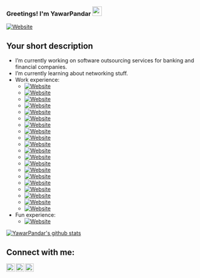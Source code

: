 ### Greetings! I'm YawarPandar <img src="https://media.giphy.com/media/hvRJCLFzcasrR4ia7z/giphy.gif" width="25px">
[![Website](https://img.shields.io/badge/SoftwareDeveloper-InfoSecEnthusiastic-green?style=for-the-badge)](https://github.com/YawarPandar)
## Your short description
- I’m currently working on software outsourcing services for banking and financial companies.
- I’m currently learning about networking stuff.
- Work experience:
  - [![Website](https://img.shields.io/badge/Visual%20%20Studio%20%20.Net-blue?style=flat&logo=visual-studio)](https://github.com/YawarPandar)
  - [![Website](https://img.shields.io/badge/Visual%20%20Studio%20%20Code-blue?style=flat&logo=visual-studio-code)](https://github.com/YawarPandar)
  - [![Website](https://img.shields.io/badge/Red%20%20Hat%20%20CodeReady%20%20Studio-red?style=flat&logo=red-hat)](https://github.com/YawarPandar)
  - [![Website](https://img.shields.io/badge/Microsoft%20%20SQL%20%20Server-red?style=flat&logo=microsoft-sql-server)](https://github.com/YawarPandar)
  - [![Website](https://img.shields.io/badge/Oracle-red?style=flat&logo=oracle)](https://github.com/YawarPandar)
  - [![Website](https://img.shields.io/badge/MySQL-blue?style=flat&logo=mysql)](https://github.com/YawarPandar)
  - [![Website](https://img.shields.io/badge/MongoDB-brightgreen?style=flat&logo=mongodb)](https://github.com/YawarPandar)
  - [![Website](https://img.shields.io/badge/Microsoft%20%20Azure-lightgray?style=flat&logo=microsoft-azure)](https://github.com/YawarPandar)
  - [![Website](https://img.shields.io/badge/Amazon%20%20AWS-yellowgreen?style=flat&logo=amazon-aws)](https://github.com/YawarPandar)
  - [![Website](https://img.shields.io/badge/Angular-red?style=flat&logo=angular)](https://github.com/YawarPandar)
  - [![Website](https://img.shields.io/badge/Java-red?style=flat&logo=java)](https://github.com/YawarPandar)
  - [![Website](https://img.shields.io/badge/JavaScript-yellow?style=flat&logo=javascript)](https://github.com/YawarPandar)
  - [![Website](https://img.shields.io/badge/JQuery-blue?style=flat&logo=jquery)](https://github.com/YawarPandar)
  - [![Website](https://img.shields.io/badge/TypeScript-blue?style=flat&logo=typescript)](https://github.com/YawarPandar)
  - [![Website](https://img.shields.io/badge/PHP-✅-blue?style=flat&logo=php)](https://github.com/YawarPandar)
  - [![Website](https://img.shields.io/badge/Power%20%20BI-✅-blue?style=flat&logo=power-bi)](https://github.com/YawarPandar)
  - [![Website](https://img.shields.io/badge/Microsoft%20%20Visio-✅-blue?style=flat&logo=microsoft-visio)](https://github.com/YawarPandar)
  - [![Website](https://img.shields.io/badge/Red%20%20Hat%20%20JBoss%20%20Fuse%20%20Karaf-✅-blue?style=flat&logo=red-hat)](https://github.com/YawarPandar)
  - [![Website](https://img.shields.io/badge/Red%20%20Hat%20%20JBoss%20%20EAP-✅-blue?style=flat&logo=red-hat)](https://github.com/YawarPandar)
  - [![Website](https://img.shields.io/badge/Red%20%20Hat%20%20JBoss%20%20BRMS-✅-blue?style=flat&logo=red-hat)](https://github.com/YawarPandar)
- Fun experience:
  - [![Website](https://img.shields.io/badge/PlayStationVita-✅-blue?style=flat&logo=playstation-vita)](https://github.com/YawarPandar)
<!-- - 👯 I’m looking to collaborate with Cyber Security oriented projects.
- 💬 Ask me about - ❔❔❔❔
- 🥅 2020 Goal - Get one certification as first step on Cyber Security career.
- ⚡ Fun fact - ❔❔❔❔
❔❔❔❔ means username in below README.md -->
<!-- Also feel free to update second URL to any URL -->
[![YawarPandar's github stats](https://github-readme-stats.vercel.app/api?username=YawarPandar&count_private=true&include_all_commits=true&theme=radical)](https://github.com/YawarPandar)
## Connect with me:
[<img align="left" alt="codeSTACKr.com" width="22px" src="https://cdn.jsdelivr.net/npm/simple-icons@v3/icons/facebook.svg" />][website]
[<img align="left" alt="codeSTACKr | Twitter" width="22px" src="https://cdn.jsdelivr.net/npm/simple-icons@v3/icons/twitter.svg" />][twitter]
[<img align="left" alt="codeSTACKr | LinkedIn" width="22px" src="https://cdn.jsdelivr.net/npm/simple-icons@v3/icons/linkedin.svg" />][linkedin]
<br />
<!-- This section you create this variables that are used above -->
[website]: https://www.facebook.com/mf.ramirezl
[twitter]: https://twitter.com/MFRamL
[linkedin]: https://www.linkedin.com/in/mauricioramirezrl/

